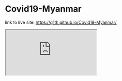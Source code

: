 # Covid19-Myanmar

link to live site: https://g1th.github.io/Covid19-Myanmar/

<!---<iframe src="https://g1th.github.io/leaflet-map/" width="100%" height="100%"></iframe>*--->

<iframe src="https://g1th.github.io/leaflet-map/ style="position:fixed; top:0; left:0; bottom:0; right:0; width:100%; height:100%; border:none; margin:0; padding:0; overflow:hidden; z-index:999999;">
    Your browser doesn't support iframes
</iframe>
